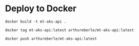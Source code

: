 # Deploy to Docker

`docker build -t mt-aks-api .`

`docker tag mt-aks-api:latest arthureberle/mt-aks-api:latest`

`docker push arthureberle/mt-aks-api:latest`
